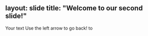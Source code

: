 layout: slide
title: "Welcome to our second slide!"
---
Your text
Use the left arrow to go back! to
